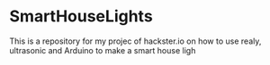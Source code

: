 # SmartHouseLights
This is a repository for my projec of hackster.io on how to use realy, ultrasonic and Arduino to make a smart house ligh

